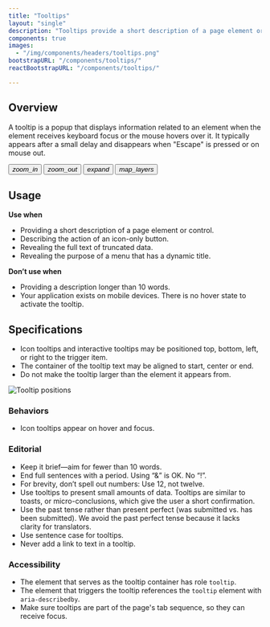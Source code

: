 ```yaml
---
title: "Tooltips"
layout: "single"
description: "Tooltips provide a short description of a page element or control."
components: true
images:
  - "/img/components/headers/tooltips.png"
bootstrapURL: "/components/tooltips/"
reactBootstrapURL: "/components/tooltips/"

---
```


## Overview

A tooltip is a popup that displays information related to an element when the element receives keyboard focus or the mouse hovers over it. It typically appears after a small delay and disappears when "Escape" is pressed or on mouse out.

<div style="max-width: max-content">
  <div class="guide-sample">
    <div class="btn-group-vertical">
      <button id="tooltipExample" class="btn btn-icon-only btn-outline-dark" data-toggle="tooltip" data-placement="right" data-original-title="Zoom in">
      <i class="modus-icons notranslate">zoom_in</i>
      </button>
      <button class="btn btn-icon-only btn-outline-dark" data-toggle="tooltip" data-placement="right" data-original-title="Zoom out">
      <i class="modus-icons notranslate">zoom_out</i>
      </button>
      <button class="btn btn-icon-only btn-outline-dark" data-toggle="tooltip" data-placement="right" data-original-title="Expand">
      <i class="modus-icons notranslate">expand</i>
      </button>
      <button class="btn btn-icon-only btn-outline-dark" data-toggle="tooltip" data-placement="right" data-original-title="Toggle layers">
      <i class="modus-icons notranslate">map_layers</i>
      </button>
    </div>
  </div>
</div>

## Usage

**Use when**

- Providing a short description of a page element or control.
- Describing the action of an icon-only button.
- Revealing the full text of truncated data.
- Revealing the purpose of a menu that has a dynamic title.

**Don’t use when**

- Providing a description longer than 10 words.
- Your application exists on mobile devices. There is no hover state to activate the tooltip.

## Specifications

- Icon tooltips and interactive tooltips may be positioned top, bottom, left, or right to the trigger item.
- The container of the tooltip text may be aligned to start, center or end.
- Do not make the tooltip larger than the element it appears from.

<img src="/img/components/tooltips-positions.svg"  alt="Tooltip positions"/>
<style>
[data-theme="dark"] img[src="/img/components/tooltips-positions.svg"] {
 content: url(/img/components/tooltips-positions-dark.svg);
}
</style>

### Behaviors

- Icon tooltips appear on hover and focus.

### Editorial

- Keep it brief—aim for fewer than 10 words.
- End full sentences with a period. Using “&” is OK. No “!”.
- For brevity, don’t spell out numbers: Use 12, not twelve.
- Use tooltips to present small amounts of data. Tooltips are similar to toasts, or micro-conclusions, which give the user a short confirmation.
- Use the past tense rather than present perfect (was submitted vs. has been submitted). We avoid the past perfect tense because it lacks clarity for translators.
- Use sentence case for tooltips.
- Never add a link to text in a tooltip.

### Accessibility

- The element that serves as the tooltip container has role `tooltip`.
- The element that triggers the tooltip references the `tooltip` element with `aria-describedby`.
- Make sure tooltips are part of the page's tab sequence, so they can receive focus.

<script>
$(function () {
  $('[data-toggle="tooltip"]').tooltip();
});
</script>
